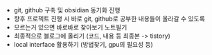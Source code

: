 - git, github 구축 및 obsidian 동기화 진행 
- 향후 프로젝트 진행 시 바로 git, github로 공부한 내용들이 올라갈 수 있도록 
- 모르는거 있으면 바로바로 찾아보기 노트필기 
- 최종적으로 블로그에 올리기 (코드, 내용 등 최종본 -> tistory)
- local interface 활용하기 (방법찾기,  gpu의 필요성 등) 
